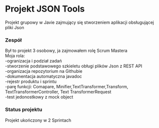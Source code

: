 # Projekt JSON Tools
Projekt grupowy w Javie zajmujący się stworzeniem aplikacji obsługującej pliki Json

### Zespół
Był to projekt 3 osobowy, ja zajmowałem rolę Scrum Mastera  
Moja rola:  
-ogranizacja i podział zadań  
-stworzenie podstawowego szkieletu obługi plików Json z REST API  
-organizacja repozytorium na Githubie  
-dokumentacja automatyczna javadoc  
-rejestr produktu i sprintu  
-parę funkcji: Comapare, Minifier,TextTransformer,Transform, TextTransformerController, Text TransformerRequest  
-test jedonostkowy z mock object  

### Status projektu
Projekt ukończony w 2 Sprintach
